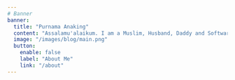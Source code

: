 ```yaml
---
# Banner
banner:
  title: "Purnama Anaking"
  content: "Assalamu'alaikum. I am a Muslim, Husband, Daddy and Software Developer currently living in Indonesia. If you’d like to get in touch, feel free to say hello through any of the social links below."
  image: "/images/blog/main.png"
  button:
    enable: false
    label: "About Me"
    link: "/about"
---
```

